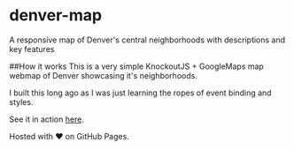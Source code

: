 # denver-map
A responsive map of Denver's central neighborhoods with descriptions and key features

##How it works
This is a very simple KnockoutJS + GoogleMaps map webmap of Denver showcasing it's neighborhoods.

I built this long ago as I was just learning the ropes of event binding and styles.

See it in action [here](http://danielpowell4.github.io/denver-map/).

Hosted with ❤️ on GitHub Pages.
